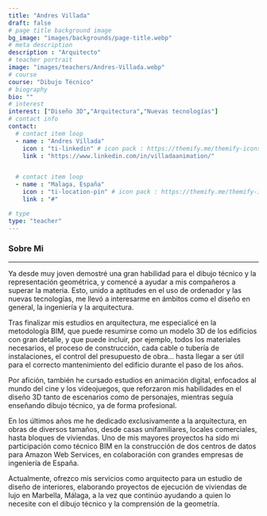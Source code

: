 ```yaml
---
title: "Andres Villada"
draft: false
# page title background image
bg_image: "images/backgrounds/page-title.webp"
# meta description
description : "Arquitecto"
# teacher portrait
image: "images/teachers/Andres-Villada.webp"
# course
course: "Dibujo Técnico"
# biography
bio: ""
# interest
interest: ["Diseño 3D","Arquitectura","Nuevas tecnologías"]
# contact info
contact:
  # contact item loop
  - name : "Andres Villada"
    icon : "ti-linkedin" # icon pack : https://themify.me/themify-icons
    link : "https://www.linkedin.com/in/villadaanimation/"


  # contact item loop
  - name : "Malaga, España"
    icon : "ti-location-pin" # icon pack : https://themify.me/themify-icons
    link : "#"

# type
type: "teacher"
---
```


### Sobre Mi
------------

Ya desde muy joven demostré una gran habilidad para el dibujo técnico y la representación geométrica, y comencé a ayudar a mis compañeros a superar la materia. Esto, unido a aptitudes en el uso de ordenador y las nuevas tecnologías, me llevó a interesarme en ámbitos como el diseño en general, la ingeniería y la arquitectura.

Tras finalizar mis estudios en arquitectura, me especialicé en la metodología BIM, que puede resumirse como un modelo 3D de los edificios con gran detalle, y que puede incluir, por ejemplo, todos los materiales necesarios, el proceso de construcción, cada cable o tubería de instalaciones, el control del presupuesto de obra… hasta llegar a ser útil para el correcto mantenimiento del edificio durante el paso de los años.

Por afición, también he cursado estudios en animación digital, enfocados al mundo del cine y los videojuegos, que reforzaron mis habilidades en el diseño 3D tanto de escenarios como de personajes, mientras seguía enseñando dibujo técnico, ya de forma profesional.

En los últimos años me he dedicado exclusivamente a la arquitectura, en obras de diversos tamaños, desde casas unifamiliares, locales comerciales, hasta bloques de viviendas. Uno de mis mayores proyectos ha sido mi participación como técnico BIM en la construcción de dos centros de datos para Amazon Web Services, en colaboración con grandes empresas de ingeniería de España.

Actualmente, ofrezco mis servicios como arquitecto para un estudio de diseño de interiores, elaborando proyectos de ejecución de viviendas de lujo en Marbella, Málaga, a la vez que continúo ayudando a quien lo necesite con el dibujo técnico y la comprensión de la geometría.